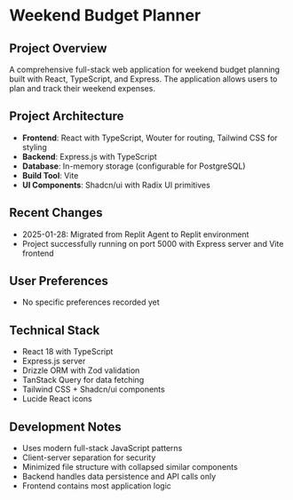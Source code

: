 # Weekend Budget Planner

## Project Overview
A comprehensive full-stack web application for weekend budget planning built with React, TypeScript, and Express. The application allows users to plan and track their weekend expenses.

## Project Architecture
- **Frontend**: React with TypeScript, Wouter for routing, Tailwind CSS for styling
- **Backend**: Express.js with TypeScript
- **Database**: In-memory storage (configurable for PostgreSQL)
- **Build Tool**: Vite
- **UI Components**: Shadcn/ui with Radix UI primitives

## Recent Changes
- 2025-01-28: Migrated from Replit Agent to Replit environment
- Project successfully running on port 5000 with Express server and Vite frontend

## User Preferences
- No specific preferences recorded yet

## Technical Stack
- React 18 with TypeScript
- Express.js server
- Drizzle ORM with Zod validation
- TanStack Query for data fetching
- Tailwind CSS + Shadcn/ui components
- Lucide React icons

## Development Notes
- Uses modern full-stack JavaScript patterns
- Client-server separation for security
- Minimized file structure with collapsed similar components
- Backend handles data persistence and API calls only
- Frontend contains most application logic